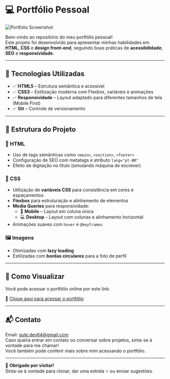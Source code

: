 # 💻 Portfólio Pessoal  

![Portfolio Screenshot](https://github.com/user-attachments/assets/d2ba6084-14f4-4684-92a4-2d9d45a2b4b6)


Bem-vindo ao repositório do meu portfólio pessoal!  
Este projeto foi desenvolvido para apresentar minhas habilidades em **HTML, CSS** e **design front-end**, seguindo boas práticas de **acessibilidade**, **SEO** e **responsividade**.

---

## 🚀 Tecnologias Utilizadas

- ✅ **HTML5** – Estrutura semântica e acessível  
- ✅ **CSS3** – Estilização moderna com Flexbox, variáveis e animações  
- ✅ **Responsividade** – Layout adaptado para diferentes tamanhos de tela (Mobile First)  
- ✅ **Git** – Controle de versionamento  

---

## 📁 Estrutura do Projeto

### 📄 HTML
- Uso de tags semânticas como `<main>`, `<section>`, `<footer>`
- Configuração de SEO com metatags e atributo `lang="pt-BR"`
- Efeito de digitação no título (simulando máquina de escrever)

### 🎨 CSS
- Utilização de **variáveis CSS** para consistência em cores e espaçamentos  
- **Flexbox** para estruturação e alinhamento de elementos  
- **Media Queries** para responsividade:
  - 📱 **Mobile** – Layout em coluna única
  - 💻 **Desktop** – Layout com colunas e alinhamento horizontal
- Animações suaves com `hover` e `@keyframes`

### 🖼️ Imagens
- Otimizadas com **lazy loading**
- Estilizadas com **bordas circulares** para a foto de perfil

---

## 🔎 Como Visualizar

Você pode acessar o portfólio online por este link:

🔗 [Clique aqui para acessar o portfólio](https://portifolio-guledevs-projects.vercel.app/)

---

## 📬 Contato

Email: gule.dev64@gmail.com  
Caso queira entrar em contato ou conversar sobre projetos, sinta-se à vontade para me chamar!  
Você também pode conferir mais sobre mim acessando o portfólio.

---

🎯 **Obrigado por visitar!**  
Sinta-se à vontade para clonar, dar uma estrela ⭐ ou enviar sugestões.
